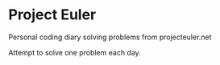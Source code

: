 # Project Euler
Personal coding diary solving problems from projecteuler.net

Attempt to solve one problem each day.
